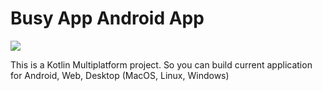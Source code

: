 # Busy App Android App

![](docs/busystatusbar.png)

This is a Kotlin Multiplatform project. So you can build current application for Android, Web, Desktop (MacOS, Linux, Windows)
